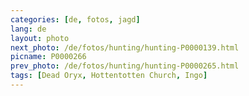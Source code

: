 ```yaml
---
categories: [de, fotos, jagd]
lang: de
layout: photo
next_photo: /de/fotos/hunting/hunting-P0000139.html
picname: P0000266
prev_photo: /de/fotos/hunting/hunting-P0000265.html
tags: [Dead Oryx, Hottentotten Church, Ingo]
---
```

